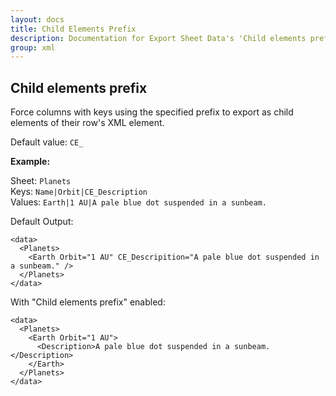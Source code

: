 ```yaml
---
layout: docs
title: Child Elements Prefix
description: Documentation for Export Sheet Data's 'Child elements prefix' option.
group: xml
---
```


Child elements prefix
---------------------
Force columns with keys using the specified prefix to export as child elements of their row's XML element.

Default value: `CE_`

<b>Example:</b>

Sheet: `Planets`<br>
Keys: `Name|Orbit|CE_Description`<br>
Values: `Earth|1 AU|A pale blue dot suspended in a sunbeam.`

Default Output:
```
<data>
  <Planets>
    <Earth Orbit="1 AU" CE_Descripition="A pale blue dot suspended in a sunbeam." />
  </Planets>
</data>
```

With "Child elements prefix" enabled:
```
<data>
  <Planets>
    <Earth Orbit="1 AU">
      <Description>A pale blue dot suspended in a sunbeam.</Description>
    </Earth>
  </Planets>
</data>
```

